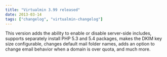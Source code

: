 ```yaml
---
title: "Virtualmin 3.99 released"
date: 2013-03-14
tags: ["changelog", "virtualmin-changelog"]
---
```


This version adds the ability to enable or disable server-side includes, supports separately install PHP 5.3 and 5.4 packages, makes the DKIM key size configurable, changes default mail folder names, adds an option to change email behavior when a domain is over quota, and much more.
